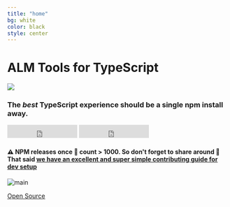 ```yaml
---
title: "home"
bg: white
color: black
style: center
---
```


# ALM Tools for TypeScript

<img src="https://raw.githubusercontent.com/alm-tools/alm/master/resources/icon.png"/>

### The *best* TypeScript experience should be a single npm install away.

<iframe src="https://ghbtns.com/github-btn.html?user=alm-tools&repo=alm&type=star&count=true&size=large" frameborder="0" scrolling="0" width="160px" height="30px"></iframe>
<iframe src="https://ghbtns.com/github-btn.html?user=alm-tools&repo=alm&type=fork&count=true&size=large" frameborder="0" scrolling="0" width="160px" height="30px"></iframe>
<div style="margin-bottom:18px"></div>  

#### ⚠️ NPM releases once 🌟 count > 1000. So don't forget to share around 🌹 That said [we have an excellent and super simple contributing guide for dev setup][contributing]

![main](https://raw.githubusercontent.com/alm-tools/alm-tools.github.io/master/screens/main.png)

<span id="forkongithub">
  <a href="{{ site.source_link }}" class="bg-blue">
    Open Source
  </a>
</span>

[docs]: https://basarat.gitbooks.io/alm/content/
[contributing]: https://basarat.gitbooks.io/alm/content/contributing/
[cover]: https://raw.githubusercontent.com/alm-tools/alm-tools.github.io/master/screens/cover_small.png
